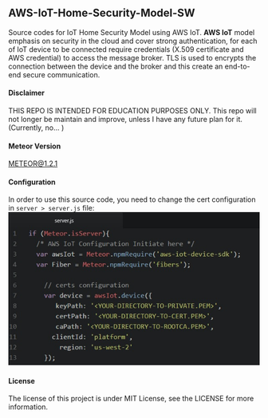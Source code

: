 ## AWS-IoT-Home-Security-Model-SW
Source codes for IoT Home Security Model using AWS IoT. **AWS IoT** model emphasis on security in the cloud and cover strong authentication, for each of IoT device to be connected require credentials (X.509 certificate and AWS credential) to access the message broker. TLS is used to encrypts the connection between the device and the broker and this create an end-to-end secure communication.

#### Disclaimer
THIS REPO IS INTENDED FOR EDUCATION PURPOSES ONLY. This repo will not longer be maintain and improve, unless I have any future plan for it. (Currently, no... )

#### Meteor Version
METEOR@1.2.1

#### Configuration
In order to use this source code, you need to change the cert configuration in `server > server.js` file:
![AWS-IoT-Home-Security-Model-SW Cert Configuration](https://raw.githubusercontent.com/AaronKow/AWS-IoT-Home-Security-Model-SW/master/public/config.jpg)

#### License
The license of this project is under MIT License, see the LICENSE for more information.
